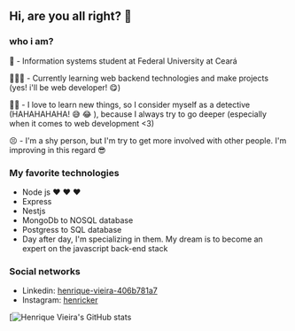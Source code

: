 ## Hi, are you all right? 👋

### who i am?
  🏫 - Information systems student at Federal University at Ceará 
  
  🧑🏼‍💻 -  Currently learning web backend technologies and make projects (yes! i'll be web developer! 😋)
  
  🕵️‍♂️ - I love to learn new things, so I consider myself as a detective (HAHAHAHAHA!  😅 😂 ), because I always try to go deeper (especially when it comes to web development <3)
  
  😣 - I'm a shy person, but I'm try to get more involved with other people. I'm improving in this regard 😎
  
### My favorite technologies
  
  - Node js ❤️ ❤️ ❤️
  - Express 
  - Nestjs
  - MongoDb to NOSQL database
  - Postgress to SQL database
  - Day after day, I'm specializing in them. My dream is to become an expert on the javascript back-end stack
  
### Social networks
  - Linkedin: [henrique-vieira-406b781a7](https://www.linkedin.com/in/henrique-vieira-406b781a7/)
  - Instagram: [henricker](https://www.instagram.com/henriicker/)

[![Henrique Vieira's GitHub stats](https://github-readme-stats.vercel.app/api?username=henricker&show_icons=true&theme=synthwave)
